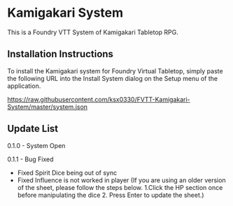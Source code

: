Kamigakari System
=============
This is a Foundry VTT System of Kamigakari Tabletop RPG.

Installation Instructions
-------------
To install the Kamigakari system for Foundry Virtual Tabletop, simply paste the following URL into the Install System
dialog on the Setup menu of the application.

https://raw.githubusercontent.com/ksx0330/FVTT-Kamigakari-System/master/system.json

Update List
-------------
0.1.0 - System Open

0.1.1 - Bug Fixed
  * Fixed Spirit Dice being out of sync
  * Fixed Influence is not worked in player
  (If you are using an older version of the sheet, please follow the steps below.
    1.Click the HP section once before manipulating the dice
    2. Press Enter to update the sheet.)

